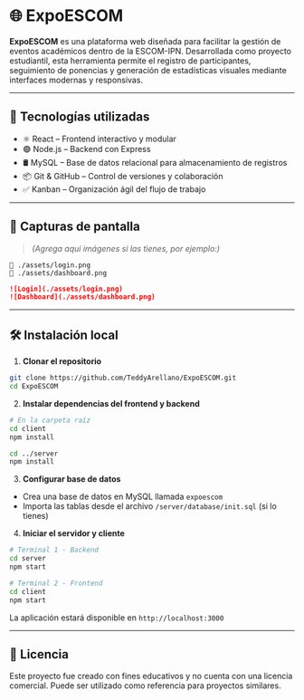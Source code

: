 # 🌐 ExpoESCOM

**ExpoESCOM** es una plataforma web diseñada para facilitar la gestión de eventos académicos dentro de la ESCOM-IPN. Desarrollada como proyecto estudiantil, esta herramienta permite el registro de participantes, seguimiento de ponencias y generación de estadísticas visuales mediante interfaces modernas y responsivas.

---

## 🚀 Tecnologías utilizadas

- ⚛️ React – Frontend interactivo y modular
- 🟢 Node.js – Backend con Express
- 🛢️ MySQL – Base de datos relacional para almacenamiento de registros
- 📦 Git & GitHub – Control de versiones y colaboración
- ✅ Kanban – Organización ágil del flujo de trabajo

---

## 📸 Capturas de pantalla

> *(Agrega aquí imágenes si las tienes, por ejemplo:)*

```
📌 ./assets/login.png
📌 ./assets/dashboard.png
```

```markdown
![Login](./assets/login.png)
![Dashboard](./assets/dashboard.png)
```

---

## 🛠️ Instalación local

1. **Clonar el repositorio**
```bash
git clone https://github.com/TeddyArellano/ExpoESCOM.git
cd ExpoESCOM
```

2. **Instalar dependencias del frontend y backend**
```bash
# En la carpeta raíz
cd client
npm install

cd ../server
npm install
```

3. **Configurar base de datos**
- Crea una base de datos en MySQL llamada `expoescom`
- Importa las tablas desde el archivo `/server/database/init.sql` (si lo tienes)

4. **Iniciar el servidor y cliente**
```bash
# Terminal 1 - Backend
cd server
npm start

# Terminal 2 - Frontend
cd client
npm start
```

La aplicación estará disponible en `http://localhost:3000`


---

## 📄 Licencia

Este proyecto fue creado con fines educativos y no cuenta con una licencia comercial. Puede ser utilizado como referencia para proyectos similares.
